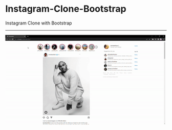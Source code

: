# Instagram-Clone-Bootstrap
Instagram Clone with Bootstrap

***

![](https://github.com/zeynepakkaya-1/Instagram-Clone-Bootstrap/blob/main/gif.gif)
